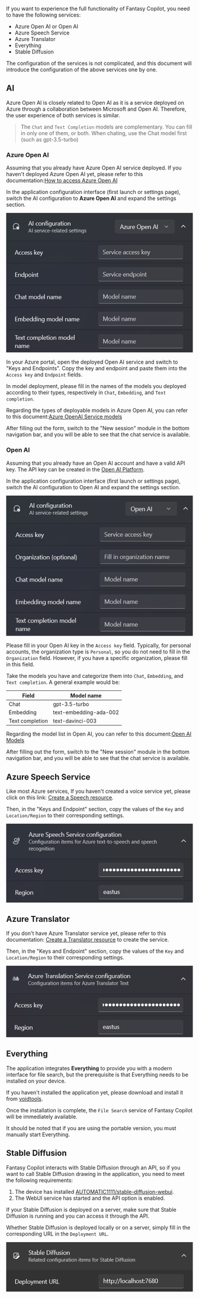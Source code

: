 If you want to experience the full functionality of Fantasy Copilot, you need to have the following services:

- Azure Open AI or Open AI
- Azure Speech Service
- Azure Translator
- Everything
- Stable Diffusion

The configuration of the services is not complicated, and this document will introduce the configuration of the above services one by one.

## AI

Azure Open AI is closely related to Open AI as it is a service deployed on Azure through a collaboration between Microsoft and Open AI. Therefore, the user experience of both services is similar.

> The `Chat` and `Text Completion` models are complementary. You can fill in only one of them, or both. When chating, use the Chat model first (such as gpt-3.5-turbo)

### Azure Open AI

Assuming that you already have Azure Open AI service deployed. If you haven't deployed Azure Open AI yet, please refer to this documentation:[How to access Azure Open AI](https://learn.microsoft.com/azure/cognitive-services/openai/overview#how-do-i-get-access-to-azure-openai)

In the application configuration interface (first launch or settings page), switch the AI configuration to **Azure Open AI** and expand the settings section.

![Azure AI options](./images/service_configuration_azure_ai.png)

In your Azure portal, open the deployed Open AI service and switch to "Keys and Endpoints". Copy the key and endpoint and paste them into the `Access key` and `Endpoint` fields.

In model deployment, please fill in the names of the models you deployed according to their types, respectively in `Chat`, `Embedding`, and `Text completion`.

Regarding the types of deployable models in Azure Open AI, you can refer to this document:[Azure OpenAI Service models](https://learn.microsoft.com/azure/cognitive-services/openai/concepts/models)

After filling out the form, switch to the "New session" module in the bottom navigation bar, and you will be able to see that the chat service is available.

### Open AI

Assuming that you already have an Open AI account and have a valid API key. The API key can be created in the [Open AI Platform](https://platform.openai.com/).

In the application configuration interface (first launch or settings page), switch the AI configuration to Open AI and expand the settings section.

![Open AI options](./images/service_configuration_open_ai.png)

Please fill in your Open AI key in the `Access key` field. Typically, for personal accounts, the organization type is `Personal`, so you do not need to fill in the `Organization` field. However, if you have a specific organization, please fill in this field.

Take the models you have and categorize them into `Chat`, `Embedding`, and `Text completion`. A general example would be:

|Field|Model name|
|-|-|
|Chat|gpt-3.5-turbo|
|Embedding|text-embedding-ada-002|
|Text completion|text-davinci-003|

Regarding the model list in Open AI, you can refer to this document:[Open AI Models](https://platform.openai.com/docs/models/overview)

After filling out the form, switch to the "New session" module in the bottom navigation bar, and you will be able to see that the chat service is available.

## Azure Speech Service

Like most Azure services, If you haven't created a voice service yet, please click on this link: [Create a Speech resource](https://portal.azure.com/#create/Microsoft.CognitiveServicesSpeechServices).

Then, in the "Keys and Endpoint" section, copy the values of the `Key` and `Location/Region` to their corresponding settings.

![](./images/service_configuration_speech.png)

## Azure Translator

If you don't have Azure Translator service yet, please refer to this documentation: [Create a Translator resource](https://learn.microsoft.com/en-us/azure/cognitive-services/Translator/create-translator-resource) to create the service.

Then, in the "Keys and Endpoint" section, copy the values of the `Key` and `Location/Region` to their corresponding settings.

![](./images/service_configuration_translate.png)

## Everything

The application integrates **Everything** to provide you with a modern interface for file search, but the prerequisite is that Everything needs to be installed on your device.

If you haven't installed the application yet, please download and install it from [voidtools](https://www.voidtools.com/).

Once the installation is complete, the `File Search` service of Fantasy Copilot will be immediately available.

It should be noted that if you are using the portable version, you must manually start Everything.

## Stable Diffusion

Fantasy Copilot interacts with Stable Diffusion through an API, so if you want to call Stable Diffusion drawing in the application, you need to meet the following requirements:

1. The device has installed [AUTOMATIC1111/stable-diffusion-webui](https://github.com/AUTOMATIC1111/stable-diffusion-webui).
2. The WebUI service has started and the API option is enabled.

If your Stable Diffusion is deployed on a server, make sure that Stable Diffusion is running and you can access it through the API.

Whether Stable Diffusion is deployed locally or on a server, simply fill in the corresponding URL in the `Deployment URL`.

![](./images/service_configuration_sd.png)